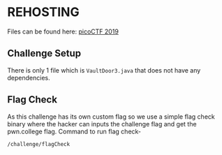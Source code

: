 # REHOSTING

Files can be found here: [picoCTF 2019](https://github.com/sajjadium/ctf-archives/tree/main/ctfs/picoCTF/2019/rev/vault-door-3)

## Challenge Setup
There is only 1 file which is `VaultDoor3.java` that does not have any dependencies.

## Flag Check
As this challenge has its own custom flag so we use a simple flag check binary where the hacker can inputs the challenge flag and get the pwn.college flag.
Command to run flag check-
```
/challenge/flagCheck
```